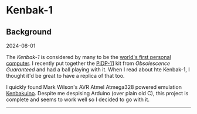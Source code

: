 # Kenbak-1

## Background

2024-08-01

The _Kenbak-1_ is considered by many to be the
[world's first personal computer][1].
I recently put together the
[PiDP-11][2] kit from
_Obsolescence Guaranteed_ and had a ball playing with it. When I read about hte
Kenbak-1, I thought it'd be great to have a replica of that too.

I quickly found Mark Wilson's AVR Atmel Atmega328 powered emulation
[Kenbakuino][3]. Despite me despising Arduino (over plain old C), this project
is complete and seems to work well so I decided to go with it.

[1]:https://en.wikipedia.org/wiki/Kenbak-1
[2]:https://obsolescence.wixsite.com/obsolescence/pidp-11
[3]:https://github.com/funnypolynomial/Kenbakuino

----
[//]: # ( vim: set ts=4 sw=4 et cindent tw=80 ai si syn=markdown ft=markdown: )
